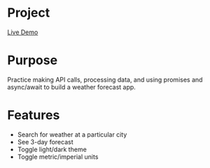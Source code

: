 # Project

[Live Demo](https://strallia.github.io/weather-app/)

# Purpose

Practice making API calls, processing data, and using promises and async/await to build a weather forecast app.

# Features

- Search for weather at a particular city
- See 3-day forecast
- Toggle light/dark theme
- Toggle metric/imperial units
